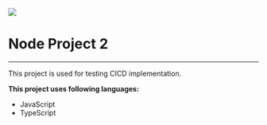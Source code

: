 ![](https://github.com/creativehub2000/NodeProject2/workflows/CI/badge.svg?branch=develop&event=push)

# Node Project 2

---

This project is used for testing CICD implementation.

**This project uses following languages:**

- JavaScript
- TypeScript
